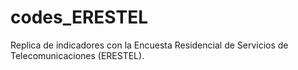 # codes_ERESTEL
Replica de indicadores con la Encuesta Residencial de Servicios de Telecomunicaciones (ERESTEL).
